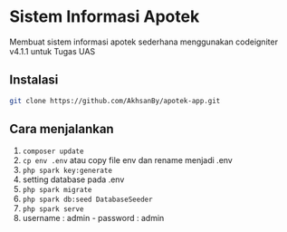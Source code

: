 # Sistem Informasi Apotek

Membuat sistem informasi apotek sederhana menggunakan codeigniter v4.1.1 untuk Tugas UAS

## Instalasi
```bash
git clone https://github.com/AkhsanBy/apotek-app.git
```

## Cara menjalankan

1. ```composer update```
2. ```cp env .env``` atau copy file env dan rename menjadi .env
3. ```php spark key:generate```
4. setting database pada .env
5. ```php spark migrate```
6. ```php spark db:seed DatabaseSeeder```
7. ```php spark serve```
9. username : admin - password : admin
